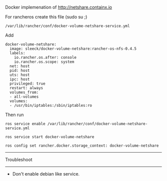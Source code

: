 Docker implemenation of http://netshare.containx.io


For rancheros create this file (sudo su ;)
```
/var/lib/rancher/conf/docker-volume-netshare-service.yml
```

Add
```
docker-volume-netshare:
  image: sleeck/docker-volume-netshare:rancher-os-nfs-0.4.5
  labels:
    io.rancher.os.after: console
    io.rancher.os.scope: system
  net: host
  pid: host
  uts: host
  ipc: host
  privileged: true
  restart: always
  volumes_from:
  - all-volumes
  volumes:
  - /usr/bin/iptables:/sbin/iptables:ro
```

Then run
```
ros service enable /var/lib/rancher/conf/docker-volume-netshare-service.yml
```
```
ros service start docker-volume-netshare
```
```
ros config set rancher.docker.storage_context: docker-volume-netshare
```

___
Troubleshoot
___

- Don't enable debian like service.